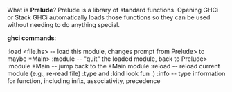 What is **Prelude**? Prelude is a library of standard functions. Opening GHCi or Stack GHCi automatically loads those functions 
so they can be used without needing to do anything special.

**ghci commands**:

:load <file.hs> -- load this module, changes prompt from Prelude> to maybe *Main>
:module -- "quit" the loaded module, back to Prelude>
:module *Main -- jump back to the *Main module
:reload -- reload current module (e.g., re-read file)
:type and :kind look fun :)
:info -- type information for function, including infix, associativity, precedence

